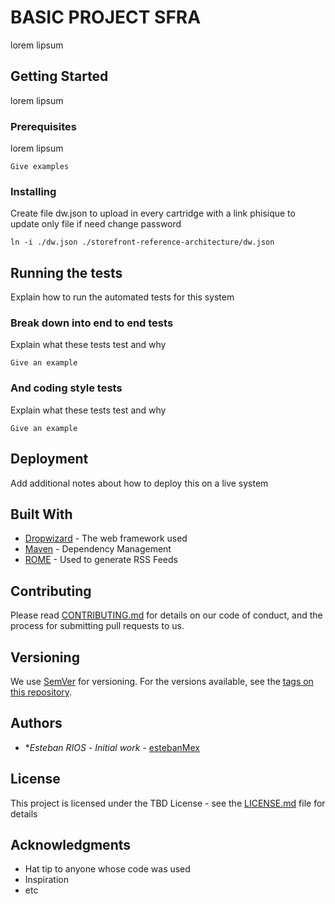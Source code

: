 # BASIC PROJECT SFRA

lorem lipsum

## Getting Started

lorem lipsum

### Prerequisites

lorem lipsum

```
Give examples
```

### Installing

Create file dw.json to upload in every cartridge with a link phisique to update only file if need change password

```
ln -i ./dw.json ./storefront-reference-architecture/dw.json
```


## Running the tests

Explain how to run the automated tests for this system

### Break down into end to end tests

Explain what these tests test and why

```
Give an example
```

### And coding style tests

Explain what these tests test and why

```
Give an example
```

## Deployment

Add additional notes about how to deploy this on a live system

## Built With

* [Dropwizard](http://www.dropwizard.io/1.0.2/docs/) - The web framework used
* [Maven](https://maven.apache.org/) - Dependency Management
* [ROME](https://rometools.github.io/rome/) - Used to generate RSS Feeds

## Contributing

Please read [CONTRIBUTING.md](https://gist.github.com/PurpleBooth/b24679402957c63ec426) for details on our code of conduct, and the process for submitting pull requests to us.

## Versioning

We use [SemVer](http://semver.org/) for versioning. For the versions available, see the [tags on this repository](https://github.com/your/project/tags). 

## Authors

* **Esteban RIOS* - *Initial work* - [estebanMex](https://github.com/estebanMex)


## License

This project is licensed under the TBD License - see the [LICENSE.md](LICENSE.md) file for details

## Acknowledgments

* Hat tip to anyone whose code was used
* Inspiration
* etc

